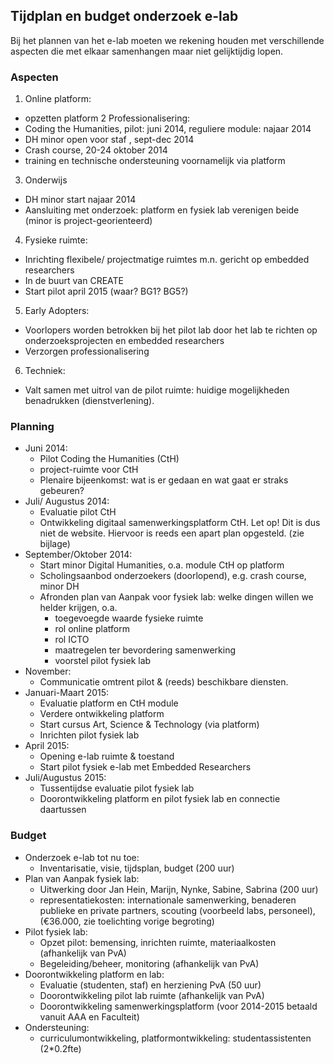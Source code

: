 ## Tijdplan en budget onderzoek e-lab

Bij het plannen van het e-lab moeten we rekening houden met verschillende aspecten die met elkaar samenhangen maar niet gelijktijdig lopen.

### Aspecten

1. Online platform:
  + opzetten platform
2 Professionalisering:
  + Coding the Humanities, pilot: juni 2014, reguliere module: najaar 2014
  + DH minor open voor staf , sept-dec 2014
  + Crash course, 20-24 oktober 2014
  + training en technische ondersteuning voornamelijk via platform
3. Onderwijs  
  + DH minor start najaar 2014
  + Aansluiting met onderzoek: platform en fysiek lab verenigen beide (minor is project-georienteerd)
4. Fysieke ruimte:
  + Inrichting flexibele/ projectmatige ruimtes m.n. gericht op embedded researchers
  + In de buurt van CREATE
  + Start pilot april 2015 (waar? BG1? BG5?)
5. Early Adopters: 
  + Voorlopers worden betrokken bij het pilot lab door het lab te richten op onderzoeksprojecten en embedded researchers
  + Verzorgen professionalisering 
6. Techniek: 
  + Valt samen met uitrol van de pilot ruimte: huidige mogelijkheden benadrukken (dienstverlening).



### Planning

+ Juni 2014:
  + Pilot Coding the Humanities (CtH)
  + project-ruimte voor CtH
  + Plenaire bijeenkomst: wat is er gedaan en wat gaat er straks gebeuren? 
+ Juli/ Augustus 2014:
  + Evaluatie pilot CtH
  + Ontwikkeling digitaal samenwerkingsplatform CtH. Let op! Dit is dus niet de website. Hiervoor is reeds een apart plan opgesteld. (zie bijlage)
+ September/Oktober 2014:
  + Start minor Digital Humanities, o.a. module CtH op platform
  + Scholingsaanbod onderzoekers (doorlopend), e.g. crash course, minor DH
  + Afronden plan van Aanpak voor fysiek lab: welke dingen willen we helder krijgen, o.a. 
    + toegevoegde waarde fysieke ruimte
    + rol online platform
    + rol ICTO
    + maatregelen ter bevordering samenwerking
    + voorstel pilot fysiek lab
+ November:
  + Communicatie omtrent pilot & (reeds) beschikbare diensten. 
+ Januari-Maart 2015:
  + Evaluatie platform en CtH module
  + Verdere ontwikkeling platform
  + Start cursus Art, Science & Technology (via platform)
  + Inrichten pilot fysiek lab
+ April 2015:
  + Opening e-lab ruimte & toestand
  + Start pilot fysiek e-lab met Embedded Researchers
+ Juli/Augustus 2015:
  + Tussentijdse evaluatie pilot fysiek lab
  + Doorontwikkeling platform en pilot fysiek lab en connectie daartussen

### Budget

+ Onderzoek e-lab tot nu toe:
  + Inventarisatie, visie, tijdsplan, budget (200 uur)
+ Plan van Aanpak fysiek lab: 
  + Uitwerking door Jan Hein, Marijn, Nynke, Sabine, Sabrina (200 uur)
  + representatiekosten: internationale samenwerking, benaderen publieke en private partners, scouting (voorbeeld labs, personeel),  (€36.000, zie toelichting vorige begroting)
+ Pilot fysiek lab:
  + Opzet pilot: bemensing, inrichten ruimte, materiaalkosten (afhankelijk van PvA)
  + Begeleiding/beheer, monitoring (afhankelijk van PvA)
+ Doorontwikkeling platform en lab:
  + Evaluatie (studenten, staf) en herziening PvA (50 uur)
  + Doorontwikkeling pilot lab ruimte (afhankelijk van PvA)
  + Doorontwikkeling samenwerkingsplatform (voor 2014-2015 betaald vanuit AAA en Faculteit)
+ Ondersteuning:
  + curriculumontwikkeling, platformontwikkeling: studentassistenten (2*0.2fte)

